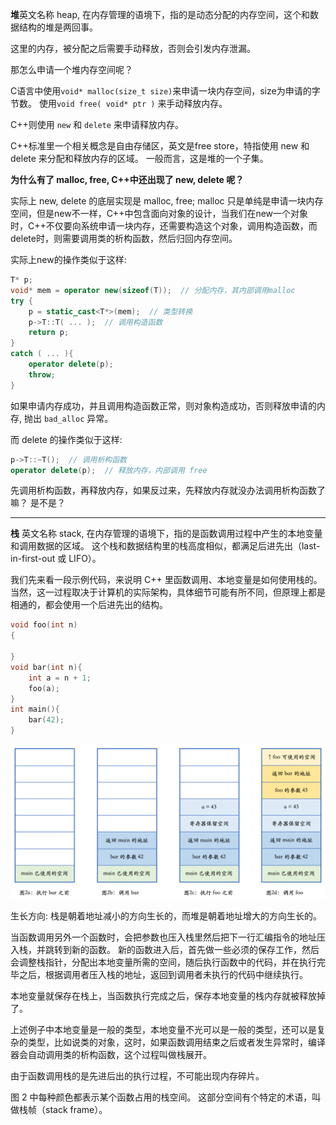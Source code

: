
**堆**英文名称 heap, 在内存管理的语境下，指的是动态分配的内存空间，这个和数据结构的堆是两回事。

这里的内存，被分配之后需要手动释放，否则会引发内存泄漏。

那怎么申请一个堆内存空间呢？

C语言中使用`void* malloc(size_t size)`来申请一块内存空间，size为申请的字节数。 使用`void free( void* ptr )` 来手动释放内存。

C++则使用 `new` 和 `delete` 来申请释放内存。

C++标准里一个相关概念是自由存储区，英文是free store，特指使用 new 和 delete 来分配和释放内存的区域。 一般而言，这是堆的一个子集。

**为什么有了 malloc, free, C++中还出现了 new, delete 呢？**

实际上 new, delete 的底层实现是 malloc, free; malloc 只是单纯是申请一块内存空间，但是new不一样，C++中包含面向对象的设计，当我们在new一个对象时，C++不仅要向系统申请一块内存，还需要构造这个对象，调用构造函数，而delete时，则需要调用类的析构函数，然后归回内存空间。

实际上new的操作类似于这样:

```cpp
T* p;
void* mem = operator new(sizeof(T));  // 分配内存，其内部调用malloc
try {
    p = static_cast<T*>(mem);  // 类型转换
    p->T::T( ... );  // 调用构造函数
    return p;
}
catch ( ... ){
    operator delete(p);
    throw;
}
```

如果申请内存成功，并且调用构造函数正常，则对象构造成功，否则释放申请的内存, 抛出 `bad_alloc` 异常。

而 delete 的操作类似于这样:

```cpp
p->T::~T();  // 调用析构函数
operator delete(p);  // 释放内存，内部调用 free
```

先调用析构函数，再释放内存，如果反过来，先释放内存就没办法调用析构函数了嘛？ 是不是？

-------------------------------------

**栈** 英文名称 stack, 在内存管理的语境下，指的是函数调用过程中产生的本地变量和调用数据的区域。 这个栈和数据结构里的栈高度相似，都满足后进先出（last-in-first-out 或 LIFO）。

我们先来看一段示例代码，来说明 C++ 里函数调用、本地变量是如何使用栈的。当然，这一过程取决于计算机的实际架构，具体细节可能有所不同，但原理上都是相通的，都会使用一个后进先出的结构。

```cpp
void foo(int n)
{

}
void bar(int n){
    int a = n + 1;
    foo(a);
}
int main(){
    bar(42);
}
```

<img src="./images/stack1.png">

生长方向: 栈是朝着地址减小的方向生长的，而堆是朝着地址增大的方向生长的。

当函数调用另外一个函数时，会把参数也压入栈里然后把下一行汇编指令的地址压入栈，并跳转到新的函数。 新的函数进入后，首先做一些必须的保存工作，然后会调整栈指针，分配出本地变量所需的空间，随后执行函数中的代码，并在执行完毕之后，根据调用者压入栈的地址，返回到调用者未执行的代码中继续执行。

本地变量就保存在栈上，当函数执行完成之后，保存本地变量的栈内存就被释放掉了。 

上述例子中本地变量是一般的类型，本地变量不光可以是一般的类型，还可以是复杂的类型，比如说类的对象，这时，如果函数调用结束之后或者发生异常时，编译器会自动调用类的析构函数，这个过程叫做栈展开。

由于函数调用栈的是先进后出的执行过程，不可能出现内存碎片。

图 2 中每种颜色都表示某个函数占用的栈空间。 这部分空间有个特定的术语，叫做栈帧（stack frame）。












